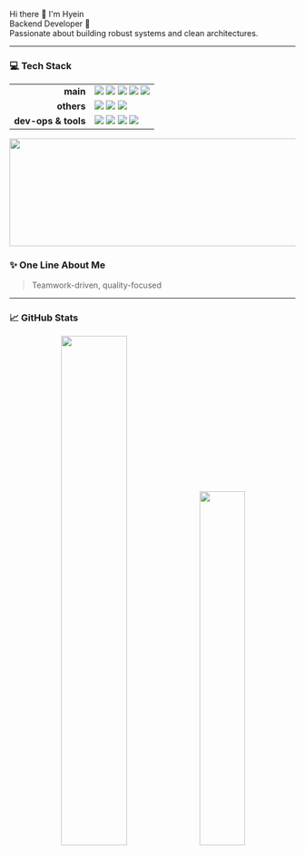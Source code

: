 <!-- README.md -->

<p align="left">
  Hi there 🙏 I'm Hyein <br/>
  Backend Developer 🔧   <br/>
  Passionate about building robust systems and clean architectures.
</p>

---

### 💻 Tech Stack
<table>
  <tr>
    <td align="right"><b> main</b></td>
    <td>
      <img src="https://img.shields.io/badge/Java-007396?style=flat&logo=java&logoColor=white"/>
      <img src="https://img.shields.io/badge/Spring_Boot-6DB33F?style=flat&logo=spring-boot&logoColor=white"/>
      <img src="https://img.shields.io/badge/JPA-59666C?style=flat&logo=hibernate&logoColor=white"/>
      <img src="https://img.shields.io/badge/MariaDB-003545?style=flat&logo=mariadb&logoColor=white"/>
      <img src="https://img.shields.io/badge/Oracle-F80000?style=flat&logo=oracle&logoColor=white"/>
    </td>
  </tr>
  <tr>
    <td align="right"><b>others</b></td>
    <td>
      <img src="https://img.shields.io/badge/JavaScript-F7DF1E?style=flat&logo=javascript&logoColor=black"/>
      <img src="https://img.shields.io/badge/Python-3776AB?style=flat&logo=python&logoColor=white"/>
      <img src="https://img.shields.io/badge/C%23-239120?style=flat&logo=c-sharp&logoColor=white"/>
    </td>
  </tr>
  <tr>
    <td align="right"><b> dev-ops & tools</b></td>
    <td>
      <img src="https://img.shields.io/badge/AWS-232F3E?style=flat&logo=amazon-aws&logoColor=white"/>
      <img src="https://img.shields.io/badge/Jira-0052CC?style=flat&logo=jira&logoColor=white"/>
      <img src="https://img.shields.io/badge/Git-F05032?style=flat&logo=git&logoColor=white"/>
      <img src="https://img.shields.io/badge/GitHub-181717?style=flat&logo=github&logoColor=white"/>
    </td>
  </tr>
</table>

<a href="https://github.com/devxb/gitanimals">
  <img src="https://render.gitanimals.org/lines/hyeindev?pet-id=732493904585991548" width="1000" height="190"/>
</a>


### ✨ One Line About Me
> Teamwork-driven, quality-focused 


---


### 📈 GitHub Stats

<p align="center">
  <img src="https://github-readme-stats.vercel.app/api?username=hyeindev&show_icons=true&theme=github_dark&include_all_commits=true&cache=1" width="48%"/>
  <img src="https://github-readme-stats.vercel.app/api/top-langs/?username=hyeindev&layout=compact&theme=github_dark&include_all_commits=true&count_private=true&cache=1" width="40%"/>
</p>


<!--
**hyeindev/hyeindev** is a ✨ _special_ ✨ repository because its `README.md` (this file) appears on your GitHub profile.

Here are some ideas to get you started:

- 🔭 I’m currently working on ...
- 🌱 I’m currently learning ...
- 👯 I’m looking to collaborate on ...
- 🤔 I’m looking for help with ...
- 💬 Ask me about ...
- 📫 How to reach me: ...
- 😄 Pronouns: ...
- ⚡ Fun fact: ...
-->
